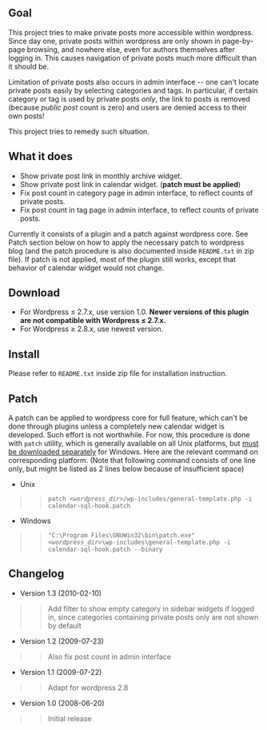 ## Goal ##

This project tries to make private posts more accessible within wordpress. Since day one, private posts within wordpress are only shown in page-by-page browsing, and nowhere else, even for authors themselves after logging in. This causes navigation of private posts much more difficult than it should be.

Limitation of private posts also occurs in admin interface -- one can't locate private posts easily by selecting categories and tags. In particular, if certain category or tag is used by private posts _only_, the link to posts is removed (because _public post_ count is zero) and users are denied access to their own posts!

This project tries to remedy such situation.

## What it does ##

  * Show private post link in monthly archive widget.
  * Show private post link in calendar widget. (**patch must be applied**)
  * Fix post count in category page in admin interface, to reflect counts of private posts.
  * Fix post count in tag page in admin interface, to reflect counts of private posts.

Currently it consists of a plugin and a patch against wordpress core. See Patch section below on how to apply the necessary patch to wordpress blog (and the patch procedure is also documented inside `README.txt` in zip file). If patch is not applied, most of the plugin still works, except that behavior of calendar widget would not change.

## Download ##

  * For Wordpress ≤ 2.7.x, use version 1.0. **Newer versions of this plugin are not compatible with Wordpress ≤ 2.7.x.**
  * For Wordpress ≥ 2.8.x, use newest version.

## Install ##
Please refer to `README.txt` inside zip file for installation instruction.

## Patch ##
A patch can be applied to wordpress core for full feature, which can't be done through plugins unless a completely new calendar widget is developed. Such effort is not worthwhile. For now, this procedure is done with `patch` utility, which is generally available on all Unix platforms, but [must be downloaded separately](http://gnuwin32.sourceforge.net/packages/patch.htm) for Windows. Here are the relevant command on corresponding platform. (Note that following command consists of one line only, but might be listed as 2 lines below because of insufficient space)

  * Unix
> > `patch `_`<wordpress_dir>`_`/wp-includes/general-template.php -i calendar-sql-hook.patch`
  * Windows
> > `"C:\Program Files\GNUWin32\bin\patch.exe" `_`<wordpress_dir>`_`\wp-includes\general-template.php -i calendar-sql-hook.patch --binary`


## Changelog ##
  * Version 1.3 (2010-02-10)
> > Add filter to show empty category in sidebar widgets if logged in, since categories containing private posts only are not shown by default
  * Version 1.2 (2009-07-23)
> > Also fix post count in admin interface
  * Version 1.1 (2009-07-22)
> > Adapt for wordpress 2.8
  * Version 1.0 (2008-06-20)
> > Initial release
